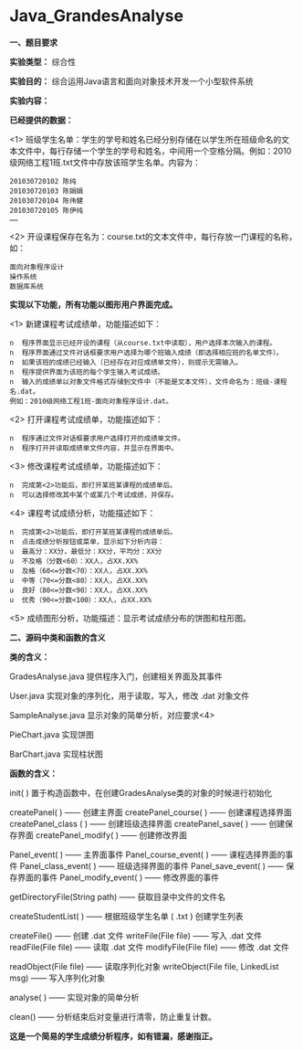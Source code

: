 # Java_GrandesAnalyse
**一、题目要求**

**实验类型：**
综合性

**实验目的：**
综合运用Java语言和面向对象技术开发一个小型软件系统

**实验内容：**

**已经提供的数据：**

<1> 班级学生名单：学生的学号和姓名已经分别存储在以学生所在班级命名的文本文件中，每行存储一个学生的学号和姓名，中间用一个空格分隔。例如：2010级网络工程1班.txt文件中存放该班学生名单。内容为：

	201030720102 陈纯
	201030720103 陈娟娟
	201030720104 陈伟健
	201030720105 陈伊纯
	……
<2> 开设课程保存在名为：course.txt的文本文件中，每行存放一门课程的名称，如：

	面向对象程序设计
	操作系统
	数据库系统
 
**实现以下功能，所有功能以图形用户界面完成。**

<1> 新建课程考试成绩单，功能描述如下：

	n  程序界面显示已经开设的课程（从course.txt中读取），用户选择本次输入的课程。
	n  程序界面通过文件对话框要求用户选择为哪个班输入成绩（即选择相应班的名单文件）。
	n  如果该班的成绩已经输入（已经存在对应成绩单文件），则提示无需输入。
	n  程序提供界面为该班的每个学生输入考试成绩。
	n  输入的成绩单以对象文件格式存储到文件中（不能是文本文件），文件命名为：班级-课程名.dat。
	例如：2010级网络工程1班-面向对象程序设计.dat。
<2> 打开课程考试成绩单，功能描述如下：
	
	n  程序通过文件对话框要求用户选择打开的成绩单文件。
	n  程序打开并读取成绩单文件内容，并显示在界面中。
<3> 修改课程考试成绩单，功能描述如下：

	n  完成第<2>功能后，即打开某班某课程的成绩单后。
	n  可以选择修改其中某个或某几个考试成绩，并保存。
<4> 课程考试成绩分析，功能描述如下：

	n  完成第<2>功能后，即打开某班某课程的成绩单后。
	n  点击成绩分析按钮或菜单，显示如下分析内容：
	u  最高分：XX分，最低分：XX分，平均分：XX分
	u  不及格（分数<60）：XX人，占XX.XX%
	u  及格（60<=分数<70）：XX人，占XX.XX%
	u  中等（70<=分数<80）：XX人，占XX.XX%
	u  良好（80<=分数<90）：XX人，占XX.XX%
	u  优秀（90<=分数<100）：XX人，占XX.XX%
<5> 成绩图形分析，功能描述：显示考试成绩分布的饼图和柱形图。

**二、源码中类和函数的含义**

**类的含义：**

GradesAnalyse.java 提供程序入门，创建相关界面及其事件

User.java 实现对象的序列化，用于读取，写入，修改 .dat 对象文件

SampleAnalyse.java 显示对象的简单分析，对应要求<4>

PieChart.java 实现饼图

BarChart.java 实现柱状图

**函数的含义：**
 
 init( ) 置于构造函数中，在创建GradesAnalyse类的对象的时候进行初始化

createPanel( ) —— 创建主界面
createPanel_course( ) —— 创建课程选择界面
createPanel_class ( ) —— 创建班级选择界面
createPanel_save( ) —— 创建保存界面
createPanel_modify( ) —— 创建修改界面

Panel_event( ) —— 主界面事件
Panel_course_event( ) —— 课程选择界面的事件
Panel_class_event( ) —— 班级选择界面的事件
Panel_save_event( ) —— 保存界面的事件
Panel_modify_event( ) —— 修改界面的事件

getDirectoryFile(String path) —— 获取目录中文件的文件名

createStudentList( ) ——  根据班级学生名单 ( .txt ) 创建学生列表

createFile() —— 创建 .dat 文件
writeFile(File file) —— 写入 .dat 文件
readFile(File file) —— 读取 .dat 文件
modifyFile(File file) —— 修改 .dat 文件

readObject(File file) —— 读取序列化对象
writeObject(File file, LinkedList<User> msg) —— 写入序列化对象

analyse( ) —— 实现对象的简单分析

clean() —— 分析结束后对变量进行清零，防止重复计数。

**这是一个简易的学生成绩分析程序，如有错漏，感谢指正。**
